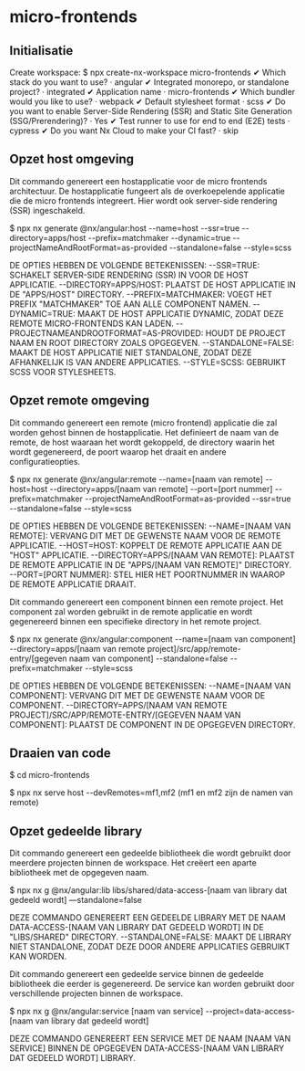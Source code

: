 # micro-frontends

## Initialisatie

Create workspace:
$ npx create-nx-workspace micro-frontends
✔ Which stack do you want to use? · angular
✔ Integrated monorepo, or standalone project? · integrated
✔ Application name · micro-frontends
✔ Which bundler would you like to use? · webpack
✔ Default stylesheet format · scss
✔ Do you want to enable Server-Side Rendering (SSR) and Static Site Generation (SSG/Prerendering)? · Yes
✔ Test runner to use for end to end (E2E) tests · cypress
✔ Do you want Nx Cloud to make your CI fast? · skip

## Opzet host omgeving

Dit commando genereert een hostapplicatie voor de micro frontends architectuur. De hostapplicatie fungeert als de overkoepelende applicatie die de micro frontends integreert. Hier wordt ook server-side rendering (SSR) ingeschakeld.

$ npx nx generate @nx/angular:host --name=host --ssr=true --directory=apps/host --prefix=matchmaker --dynamic=true --projectNameAndRootFormat=as-provided --standalone=false --style=scss

DE OPTIES HEBBEN DE VOLGENDE BETEKENISSEN:
--SSR=TRUE: SCHAKELT SERVER-SIDE RENDERING (SSR) IN VOOR DE HOST APPLICATIE.
--DIRECTORY=APPS/HOST: PLAATST DE HOST APPLICATIE IN DE "APPS/HOST" DIRECTORY.
--PREFIX=MATCHMAKER: VOEGT HET PREFIX "MATCHMAKER" TOE AAN ALLE COMPONENT NAMEN.
--DYNAMIC=TRUE: MAAKT DE HOST APPLICATIE DYNAMIC, ZODAT DEZE REMOTE MICRO-FRONTENDS KAN LADEN.
--PROJECTNAMEANDROOTFORMAT=AS-PROVIDED: HOUDT DE PROJECT NAAM EN ROOT DIRECTORY ZOALS OPGEGEVEN.
--STANDALONE=FALSE: MAAKT DE HOST APPLICATIE NIET STANDALONE, ZODAT DEZE AFHANKELIJK IS VAN ANDERE APPLICATIES.
--STYLE=SCSS: GEBRUIKT SCSS VOOR STYLESHEETS.

## Opzet remote omgeving

Dit commando genereert een remote (micro frontend) applicatie die zal worden gehost binnen de hostapplicatie. Het definieert de naam van de remote, de host waaraan het wordt gekoppeld, de directory waarin het wordt gegenereerd, de poort waarop het draait en andere configuratieopties.

$ npx nx generate @nx/angular:remote --name=[naam van remote] --host=host --directory=apps/[naam van remote] --port=[port nummer] --prefix=matchmaker --projectNameAndRootFormat=as-provided --ssr=true --standalone=false --style=scss

DE OPTIES HEBBEN DE VOLGENDE BETEKENISSEN:
--NAME=[NAAM VAN REMOTE]: VERVANG DIT MET DE GEWENSTE NAAM VOOR DE REMOTE APPLICATIE.
--HOST=HOST: KOPPELT DE REMOTE APPLICATIE AAN DE "HOST" APPLICATIE.
--DIRECTORY=APPS/[NAAM VAN REMOTE]: PLAATST DE REMOTE APPLICATIE IN DE "APPS/[NAAM VAN REMOTE]" DIRECTORY.
--PORT=[PORT NUMMER]: STEL HIER HET POORTNUMMER IN WAAROP DE REMOTE APPLICATIE DRAAIT.

Dit commando genereert een component binnen een remote project. Het component zal worden gebruikt in de remote applicatie en wordt gegenereerd binnen een specifieke directory in het remote project.

$ npx nx generate @nx/angular:component --name=[naam van component] --directory=apps/[naam van remote project]/src/app/remote-entry/[gegeven naam van component] --standalone=false --prefix=matchmaker --style=scss

DE OPTIES HEBBEN DE VOLGENDE BETEKENISSEN:
--NAME=[NAAM VAN COMPONENT]: VERVANG DIT MET DE GEWENSTE NAAM VOOR DE COMPONENT.
--DIRECTORY=APPS/[NAAM VAN REMOTE PROJECT]/SRC/APP/REMOTE-ENTRY/[GEGEVEN NAAM VAN COMPONENT]: PLAATST DE COMPONENT IN DE OPGEGEVEN DIRECTORY.

## Draaien van code

$ cd micro-frontends

$ npx nx serve host --devRemotes=mf1,mf2 (mf1 en mf2 zijn de namen van remote)

## Opzet gedeelde library

Dit commando genereert een gedeelde bibliotheek die wordt gebruikt door meerdere projecten binnen de workspace. Het creëert een aparte bibliotheek met de opgegeven naam.

$ npx nx g @nx/angular:lib libs/shared/data-access-[naam van library dat gedeeld wordt] —standalone=false

DEZE COMMANDO GENEREERT EEN GEDEELDE LIBRARY MET DE NAAM DATA-ACCESS-[NAAM VAN LIBRARY DAT GEDEELD WORDT] IN DE "LIBS/SHARED" DIRECTORY.
--STANDALONE=FALSE: MAAKT DE LIBRARY NIET STANDALONE, ZODAT DEZE DOOR ANDERE APPLICATIES GEBRUIKT KAN WORDEN.

Dit commando genereert een gedeelde service binnen de gedeelde bibliotheek die eerder is gegenereerd. De service kan worden gebruikt door verschillende projecten binnen de workspace.

$ npx nx g @nx/angular:service [naam van service] --project=data-access-[naam van library dat gedeeld wordt]

DEZE COMMANDO GENEREERT EEN SERVICE MET DE NAAM [NAAM VAN SERVICE] BINNEN DE OPGEGEVEN DATA-ACCESS-[NAAM VAN LIBRARY DAT GEDEELD WORDT] LIBRARY.
